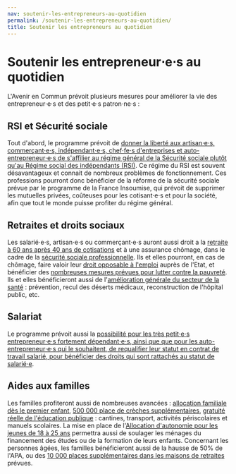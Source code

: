 ```yaml
---
nav: soutenir-les-entrepreneurs-au-quotidien
permalink: /soutenir-les-entrepreneurs-au-quotidien/
title: Soutenir les entrepreneurs au quotidien
---
```


# Soutenir les entrepreneur⋅e⋅s au quotidien

L'Avenir en Commun prévoit plusieurs mesures pour améliorer la vie des entrepreneur⋅e⋅s et des petit⋅e⋅s patron⋅ne⋅s :

## RSI et Sécurité sociale

Tout d'abord, le programme prévoit de [donner la liberté aux artisan⋅e⋅s, commerçant⋅e⋅s, indépendant⋅e⋅s, chef⋅fe⋅s d'entreprises et auto-entrepreneur⋅e⋅s de s'affilier au régime général de la Sécurité sociale plutôt qu'au Régime social des indépendants (RSI)](https://laec.fr/s26m5). Ce régime du RSI est souvent désavantageux et connait de nombreux problèmes de fonctionnement. Ces professions pourront donc bénéficier de la réforme de la sécurité sociale prévue par le programme de la France Insoumise, qui prévoit de supprimer les mutuelles privées, coûteuses pour les cotisant⋅e⋅s et pour la société, afin que tout le monde puisse profiter du régime général.

## Retraites et droits sociaux

Les salarié⋅e⋅s, artisan⋅e⋅s ou commerçant⋅e⋅s auront aussi droit a la [retraite à 60 ans après 40 ans de cotisations](https://laec.fr/s31m1) et à une assurance chômage, dans le cadre de la [sécurité sociale professionnelle](https://laec.fr/s26m2). Ils et elles pourront, en cas de chômage, faire valoir leur [droit opposable à l'emploi](https://laec.fr/s26m3) auprès de l'Etat, et bénéficier des [nombreuses mesures prévues pour lutter contre la pauvreté](https://avenirencommun.fr/le-livret-pauvrete/). Ils et elles bénéficieront aussi de l'[amélioration générale du secteur de la santé](https://laec.fr/section/67/faire-passer-la-sante-d-abord-et-pour-tous) : prévention, recul des déserts médicaux, reconstruction de l'hôpital public, etc.

## Salariat

Le programme prévoit aussi la [possibilité pour les très petit⋅e⋅s entrepreneur⋅e⋅s fortement dépendant⋅e⋅s, ainsi que que pour les auto-entrepreneur⋅e⋅s qui le souhaitent, de requalifier leur statut en contrat de travail salarié, pour bénéficier des droits qui sont rattachés au statut de salarié⋅e](https://avenirencommun.fr/le-livret-travail/ ).

## Aides aux familles

Les familles profiteront aussi de nombreuses avancées : [allocation familiale dès le premier enfant](https://laec.fr/s72m1), [500 000 place de crèches supplémentaires](https://laec.fr/s72m2), [gratuité réelle de l'éducation publique](https://laec.fr/s73m3) : cantines, transport, activités périscolaires et manuels scolaires. La mise en place de l'[Allocation d'autonomie pour les jeunes de 18 à 25 ans](https://laec.fr/s27m1) permettra aussi de soulager les ménages du financement des études ou de la formation de leurs enfants. Concernant les personnes âgées, les familles bénéficieront aussi de la hausse de 50% de l'APA, ou des [10 000 places supplémentaires dans les maisons de retraites](https://laec.fr/s71m3) prévues.
